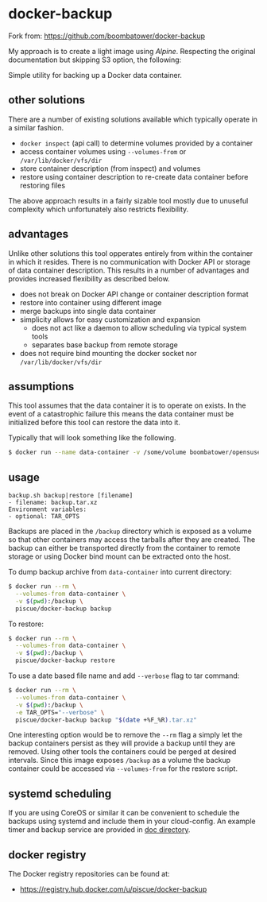 docker-backup
=============
Fork from: https://github.com/boombatower/docker-backup

My approach is to create a light image using *Alpine*.
Respecting the original documentation but skipping S3 option, the following:

Simple utility for backing up a Docker data container.

other solutions
---------------
There are a number of existing solutions available which typically operate in a
similar fashion.

- `docker inspect` (api call) to determine volumes provided by a container
- access container volumes using `--volumes-from` or `/var/lib/docker/vfs/dir`
- store container description (from inspect) and volumes
- restore using container description to re-create data container before
  restoring files

The above approach results in a fairly sizable tool mostly due to unuseful
complexity which unfortunately also restricts flexibility.

advantages
----------
Unlike other solutions this tool opperates entirely from within the container
in which it resides. There is no communication with Docker API or storage of
data container description. This results in a number of advantages and provides
increased flexibility as described below.

- does not break on Docker API change or container description format
- restore into container using different image
- merge backups into single data container
- simplicity allows for easy customization and expansion
  - does not act like a daemon to allow scheduling via typical system tools
  - separates base backup from remote storage
- does not require bind mounting the docker socket nor `/var/lib/docker/vfs/dir`

assumptions
-----------
This tool assumes that the data container it is to operate on exists. In the
event of a catastrophic failure this means the data container must be
initialized before this tool can restore the data into it.

Typically that will look something like the following.
```sh
$ docker run --name data-container -v /some/volume boombatower/opensuse /bin/true
```

usage
-----
```
backup.sh backup|restore [filename]
- filename: backup.tar.xz
Environment variables:
- optional: TAR_OPTS
```

Backups are placed in the `/backup` directory which is exposed as a volume so
that other containers may access the tarballs after they are created. The
backup can either be transported directly from the container to remote storage
or using Docker bind mount can be extracted onto the host.

To dump backup archive from `data-container` into current directory:
```sh
$ docker run --rm \
  --volumes-from data-container \
  -v $(pwd):/backup \
  piscue/docker-backup backup
```

To restore:
```sh
$ docker run --rm \
  --volumes-from data-container \
  -v $(pwd):/backup \
  piscue/docker-backup restore
```

To use a date based file name and add `--verbose` flag to tar command:
```sh
$ docker run --rm \
  --volumes-from data-container \
  -v $(pwd):/backup \
  -e TAR_OPTS="--verbose" \
  piscue/docker-backup backup "$(date +%F_%R).tar.xz"
```

One interesting option would be to remove the `--rm` flag a simply let the
backup containers persist as they will provide a backup until they are removed.
Using other tools the containers could be perged at desired intervals. Since
this image exposes `/backup` as a volume the backup container could be accessed
via `--volumes-from` for the restore script.


systemd scheduling
------------------
If you are using CoreOS or similar it can be convenient to schedule the backups
using systemd and include them in your cloud-config. An example timer and
backup service are provided in [doc directory](doc).

docker registry
---------------
The Docker registry repositories can be found at:
- https://registry.hub.docker.com/u/piscue/docker-backup
